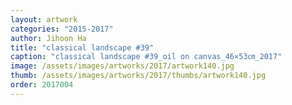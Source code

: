 ```yaml
---
layout: artwork
categories: "2015-2017"
author: Jihoon Ha
title: "classical landscape #39"
caption: "classical landscape #39_oil on canvas_46×53㎝_2017"
image: /assets/images/artworks/2017/artwork140.jpg
thumb: /assets/images/artworks/2017/thumbs/artwork140.jpg
order: 2017004
---
```

